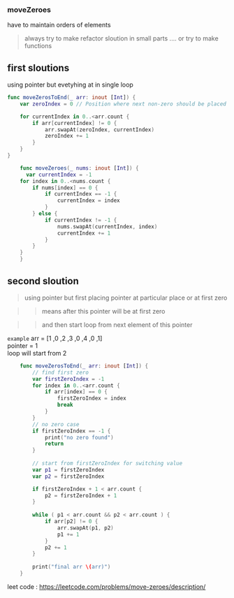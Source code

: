 ### moveZeroes
have to maintain orders of elements

>always try to make refactor sloution in small parts .... or try to make functions

## first sloutions

using pointer but evetyhing at in single loop

```swift
func moveZerosToEnd(_ arr: inout [Int]) {
    var zeroIndex = 0 // Position where next non-zero should be placed

    for currentIndex in 0..<arr.count {
        if arr[currentIndex] != 0 {
            arr.swapAt(zeroIndex, currentIndex)
            zeroIndex += 1
        }
    }
}
```

```swift
    func moveZeroes(_ nums: inout [Int]) {
      var currentIndex = -1
    for index in 0..<nums.count {
        if nums[index] == 0 {
            if currentIndex == -1 {
                currentIndex = index
            }
        } else {
            if currentIndex != -1 {
                nums.swapAt(currentIndex, index)
                currentIndex += 1
            }
        }
    }
    }
```

## second sloution 

>using pointer but first placing pointer at particular place or at first zero

>>means after this pointer will be at first zero

>> and then start loop from next element of this pointer 

`example` 
arr = [1 ,0 ,2 ,3 ,0 ,4 ,0 ,1]  
pointer = 1  
loop will start from 2


```swift
    func moveZerosToEnd(_ arr: inout [Int]) {
        // find first zero
        var firstZeroIndex = -1
        for index in 0..<arr.count {
            if arr[index] == 0 {
                firstZeroIndex = index
                break
            }
        }
        // no zero case
        if firstZeroIndex == -1 {
            print("no zero found")
            return
        }
        
        // start from firstZeroIndex for switching value
        var p1 = firstZeroIndex
        var p2 = firstZeroIndex

        if firstZeroIndex + 1 < arr.count {
            p2 = firstZeroIndex + 1
        }
        
        while ( p1 < arr.count && p2 < arr.count ) {
            if arr[p2] != 0 {
                arr.swapAt(p1, p2)
                p1 += 1
            }
            p2 += 1
        }
        
        print("final arr \(arr)")
    }
```

leet code : 
https://leetcode.com/problems/move-zeroes/description/

